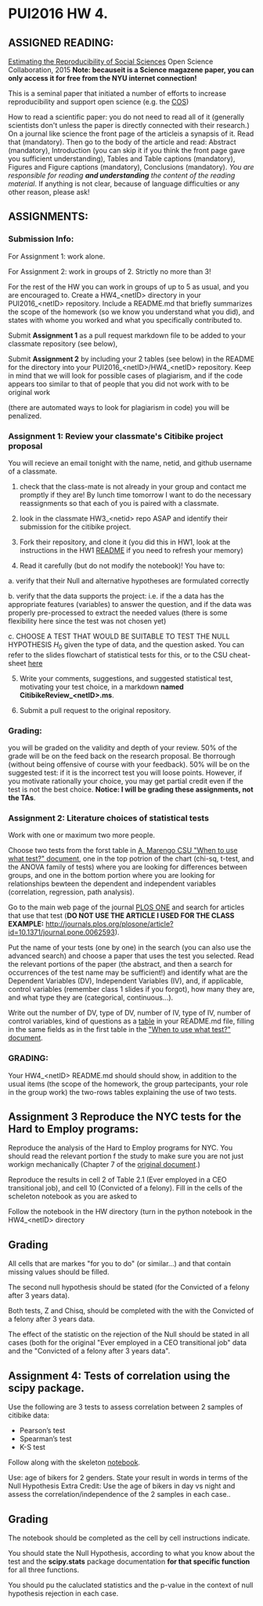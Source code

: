 # PUI2016 HW 4.

## ASSIGNED READING:

[Estimating the Reproducibility of Social Sciences](http://www.sciencemag.org/content/349/6251/aac4716.full.pdf) Open Science Collaboration, 2015 **Note: becauseit is a Science magazene paper, you can only access it for free from the NYU internet connection!**

This is a seminal paper that initiated a number of efforts to increase reproducibility and support open science (e.g. the [COS](https://centerforopenscience.org/))

How to read a scientific paper: you do not need to read all of it (generally scientists don't unless the paper is directly connected with their research.)
On a journal like science the front page of the articleis a synapsis of it. Read that (mandatory). Then go to the body of the article and read:
Abstract (mandatory), Introduction (you can skip it if you think the front page gave you sufficient understanding), 
Tables and Table captions (mandatory), Figures and Figure captions (mandatory), Conclusions (mandatory). 
_You are responsible for reading **and understanding** the content of the reading material_. If anything is not clear, because of language difficulties or any other reason, please ask!

## ASSIGNMENTS:

### Submission Info:

For Assignment 1: work alone. 

For Assignment 2: work in groups of 2. Strictly no more than 3!

For the rest of the HW you can work in groups of up to 5 as usual, and you are encouraged to. 
Create a HW4_\<netID\> directory in your PUI2016_\<netID\> repository. 
Include a README.md that briefly summarizes the scope of the homework (so we know you understand what you did), 
and states with whome you worked and what you specifically contributed to. 

Submit __Assignment 1__ as a pull request markdown file to be added to your classmate repository (see below), 

Submit __Assignment 2__ by including your 2 tables (see below) in the README for the directory  into your PUI2016_\<netID\>/HW4_\<netID\> repository. 
Keep in mind that we will look for possible cases of plagiarism, 
and if the code appears too similar to that of people that you did not work with to be original work 

(there are automated ways to look for plagiarism in code) you will be penalized.

### Assignment 1: Review your classmate's Citibike project proposal

You will recieve an email tonight with the name, netid, and github username of a classmate. 

1. check that the class-mate is not already in your group and contact me promptly if they are! By lunch time tomorrow I want to do the necessary reassignments so that each of you is paired with a classmate.

2. look in the classmate HW3_\<netid\> repo ASAP and identify their submission for the citibike project.

3. Fork their repository, and clone it (you did this in HW1, look at the instructions in  the HW1 [README](https://github.com/fedhere/PUI2016_fb55/blob/master/HW1_fb55/README.md) if you need to refresh your memory)

4. Read it carefully (but do not modify the notebook)! You have to:
  
  a. verify that their Null and alternative hypotheses are formulated correctly
  
  b. verify that the data supports the project: i.e. if the a data has the appropriate features (variables) to answer the question, and if the data was properly pre-processed to extract the needed values (there is some flexibility here since the test was not chosen yet)
  
  c. CHOOSE A TEST THAT WOULD BE SUITABLE TO TEST THE NULL HYPOTHESIS $H_0$ given the type of data, and the question asked. 
  You can refer to the slides flowchart of statistical tests for this, or to the CSU cheat-sheet [here](http://www.csun.edu/~amarenco/Fcs%20682/When%20to%20use%20what%20test.pdf)
  
5.  Write  your comments, suggestions, and suggested statistical test, motivating your test choice, in a markdown **named CitibikeReview_\<netID\>.ms**. 

6. Submit a pull request to the original repository.


### Grading: 

you will be graded on the validity and depth of your review. 50% of the grade will be on the feed back on the research proposal. Be thorrough (without being offensive of course with your feedback). 50% will be on the suggested test: if it is the incorrect test you will loose points. However, if you motivate rationally your choice, you may get partial credit even if the test is not the best choice. **Notice: I will be grading these assignments, not the TAs**. 



### Assignment 2: Literature choices of statistical tests

Work with one or maximum two more people. 

Choose two tests from the forst table in [A. Marengo CSU "When to use what test?" document](http://www.csun.edu/~amarenco/Fcs%20682/When%20to%20use%20what%20test.pdf), one in the top potrion of the chart (chi-sq, t-test, and the ANOVA family of tests) where you are looking for differences between groups, and one in the bottom portion where you are looking for relationships bewteen the dependent and independent variables (correlation, regression, path analysis).

Go to the main web page of the journal [PLOS ONE](http://journals.plos.org/plosone/) and search for articles that use that test (**DO NOT USE THE ARTICLE I USED FOR THE CLASS EXAMPLE:** http://journals.plos.org/plosone/article?id=10.1371/journal.pone.0062593).

Put the name of your tests (one by one) in the search (you can also use the advanced search) and choose a paper that uses the test you selected. Read the relevant portions of the paper (the abstract, and then a search for occurrences of the test name may be sufficient!) and identify what are the Dependent Variables (DV), Independent Variables (IV), and, if applicable, control variables (remember class 1 slides if you forgot), how many they are, and what type they are (categorical, continuous...). 

Write out the number of DV, type of DV, number of IV, type of IV, number of control variables, kind of questions as a [table](https://github.com/adam-p/markdown-here/wiki/Markdown-Cheatsheet#tables) in your README.md file, filling in the same fields as in the first table in the ["When to use what test?" document](http://www.csun.edu/~amarenco/Fcs%20682/When%20to%20use%20what%20test.pdf). 

### GRADING: 

Your HW4\_\<netID\> README.md should should show, in addition to the usual items (the scope of the homework, the group partecipants, your role in the group work) the two-rows tables explaining the use of two tests.

## Assignment 3 Reproduce the NYC tests for the Hard to Employ programs:

Reproduce the analysis of the Hard to Employ programs for NYC. You should read the relevant portion f the study to make sure you are not just workign mechanically (Chapter 7 of the [original document](https://github.com/fedhere/PUI2016_fb55/blob/master/HW4_fb55/effectivenes%20of%20NYC%20Post-Prison%20Employment%20Programs.ipynb).)

Reproduce the results in cell 2 of Table 2.1 (Ever employed in a CEO transitional job), and cell 10 (Convicted of a felony). Fill in the cells of the scheleton notebook as you are asked to   

Follow the notebook in the HW directory (turn in the python notebook in the HW4_\<netID\> directory

## Grading 

All cells that are markes "for you to do" (or similar...) and that contain missing values should be filled.

The second null hypothesis should be stated (for the Convicted of a felony after 3 years data).

Both tests, Z and Chisq, should be completed with the with the Convicted of a felony after 3 years data.

The effect of the statistic on the rejection of the Null should be stated in all cases (both for the original "Ever employed in a CEO transitional job" data and the "Convicted of a felony after 3 years data".

## Assignment 4: Tests of correlation using the scipy package.

Use the following are 3 tests to assess correlation between 2 samples of citibike data:
- Pearson’s test 
- Spearman’s test 
- K-S test

Follow along with the skeleton [notebook](https://github.com/fedhere/PUI2016_fb55/blob/master/HW4_fb55/citibikes_compare_distributions.ipynb). 


Use: age of bikers for 2 genders. State your result in words in terms of the Null Hypothesis
Extra Credit: Use the age of bikers in day vs night and assess the correlation/independence of the 2 samples in each case..

## Grading 

The notebook should be completed as the cell by cell instructions indicate.

You should state the Null Hypothesis, according to what you know about the test and the **scipy.stats** package documentation **for that specific function** for all three functions.

You should pu the caluclated statistics and the p-value in the context of null hypothesis rejection in each case.
